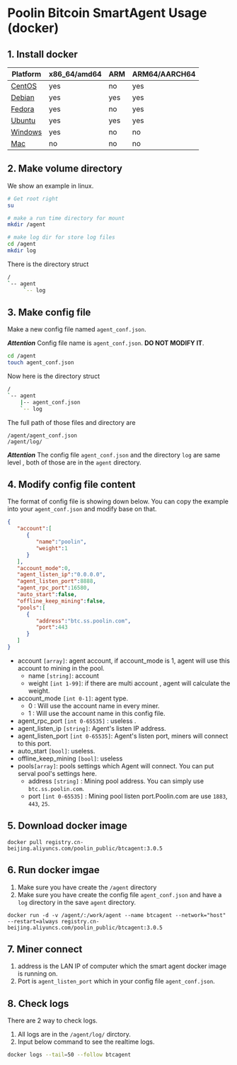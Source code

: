 


# Poolin Bitcoin SmartAgent Usage (docker)

## 1. Install docker


|Platform|x86_64/amd64|ARM|ARM64/AARCH64|
|---|---|---|---|
|[CentOS](https://docs.docker.com/install/linux/docker-ce/centos/)|yes|no|yes|
|[Debian](https://docs.docker.com/install/linux/docker-ce/debian/)|yes|yes|yes|
|[Fedora](https://docs.docker.com/install/linux/docker-ce/fedora/)|yes|no|yes|
|[Ubuntu](https://docs.docker.com/install/linux/docker-ce/ubuntu/)|yes|yes|yes| 
|[Windows](https://docs.docker.com/docker-for-windows/install/)|yes | no | no |
|[Mac](https://docs.docker.com/docker-for-mac/install/) | no | no | no |


## 2. Make volume directory

We show an example in linux.

```bash
# Get root right
su

# make a run time directory for mount
mkdir /agent

# make log dir for store log files
cd /agent
mkdir log
```

There is the directory struct
```bash
/
`-- agent
     `-- log
```

## 3. Make config file
Make a new config file named `agent_conf.json`. 

***Attention*** Config file name is `agent_conf.json`. **DO NOT MODIFY IT**.

```bash
cd /agent
touch agent_conf.json
```

Now here is the directory struct

```bash
/
`-- agent
    |-- agent_conf.json
    `-- log
```
The full path of those files and directory are

```
/agent/agent_conf.json
/agent/log/
```

***Attention*** The config file `agent_conf.json` and the directory `log` are same level , both of those are in the `agent` directory.

## 4. Modify config file content

The format of config file is showing down below. You can copy the example into your  `agent_conf.json` and modify base on that.


```json
{  
   "account":[  
      {  
         "name":"poolin",
         "weight":1
      }
   ],
   "account_mode":0,
   "agent_listen_ip":"0.0.0.0",
   "agent_listen_port":8888,
   "agent_rpc_port":16580,
   "auto_start":false,
   "offline_keep_mining":false,
   "pools":[  
      {  
         "address":"btc.ss.poolin.com",
         "port":443
      }
   ]
}
```


- account `[array]`: agent account, if account_mode is 1, agent will use this account to mining in the pool. 
  - name `[string]`: account 
  - weight `[int 1-99]`: if there are multi account , agent will calculate the weight.
- account_mode `[int 0-1]`: agent type. 
  - 0 : Will use the account name in every miner.
  - 1 : Will use the account name in this config file.
- agent_rpc_port `[int 0-65535]` : useless . 
- agent_listen_ip `[string]`:  Agent's listen IP address. 
- agent_listen_port  `[int 0-65535]`: Agent's listen port, miners will connect to this port.
- auto_start `[bool]`: useless.
- offline_keep_mining  `[bool]`: useless
- pools`[array]`: pools settings which Agent will connect. You can put serval pool's settings here.
  - address `[string]` : Mining pool address. You can simply use `btc.ss.poolin.com`.
  - port `[int 0-65535]` : Mining pool listen port.Poolin.com are use `1883`, `443`, `25`.


## 5. Download docker image 


```docker
docker pull registry.cn-beijing.aliyuncs.com/poolin_public/btcagent:3.0.5
```

## 6. Run docker imgae

1. Make sure you have create the `/agent` directory
2. Make sure you have create the config file `agent_conf.json` and have a `log` directory in the save `agent` directory.

```docker
docker run -d -v /agent/:/work/agent --name btcagent --network="host" --restart=always registry.cn-beijing.aliyuncs.com/poolin_public/btcagent:3.0.5
```

## 7. Miner connect

1. address is the LAN IP of computer which the smart agent docker image is running on.
2. Port is `agent_listen_port` which in your config file `agent_conf.json`.

## 8. Check logs

There are 2 way to check logs.

1. All logs are in the `/agent/log/` dirctory.
2. Input below command to see the realtime logs.

```bash
docker logs --tail=50 --follow btcagent
```
